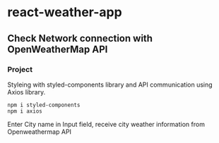 # react-weather-app

## Check Network connection with OpenWeatherMap API

### Project

Styleing with styled-components library and API communication using Axios library.

```
npm i styled-components
npm i axios
```

Enter City name in Input field, receive city weather information from Openweathermap API